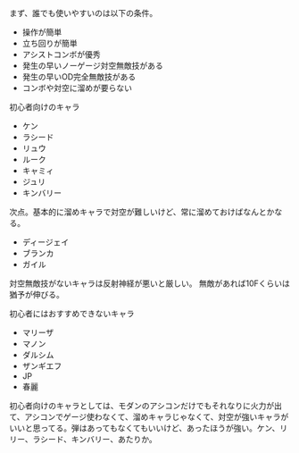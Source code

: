 まず、誰でも使いやすいのは以下の条件。

- 操作が簡単
- 立ち回りが簡単
- アシストコンボが優秀
- 発生の早いノーゲージ対空無敵技がある
- 発生の早いOD完全無敵技がある
- コンボや対空に溜めが要らない

初心者向けのキャラ

- ケン
- ラシード
- リュウ
- ルーク
- キャミィ
- ジュリ
- キンバリー

次点。基本的に溜めキャラで対空が難しいけど、常に溜めておけばなんとかなる。

- ディージェイ
- ブランカ
- ガイル

対空無敵技がないキャラは反射神経が悪いと厳しい。
無敵があれば10Fくらいは猶予が伸びる。

初心者にはおすすめできないキャラ

- マリーザ
- マノン
- ダルシム
- ザンギエフ
- JP
- 春麗

初心者向けのキャラとしては、モダンのアシコンだけでもそれなりに火力が出て、アシコンでゲージ使わなくて、溜めキャラじゃなくて、対空が強いキャラがいいと思ってる。弾はあってもなくてもいいけど、あったほうが強い。ケン、リリー、ラシード、キンバリー、あたりか。
